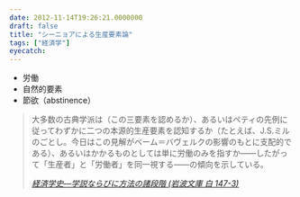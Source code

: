 ```yaml
---
date: 2012-11-14T19:26:21.0000000
draft: false
title: "シーニョアによる生産要素論"
tags: ["経済学"]
eyecatch: 
---
```


<ul>
<li>労働</li>
<li>自然的要素</li>
<li>節欲（abstinence）</li>
</ul>
<blockquote cite="http://d.hatena.ne.jp/asin/400341473X/bestylesnet-22">
<p>大多数の古典学派は（この三要素を認めるか）、あるいはペティの先例に従ってわずかに二つの本源的生産要素を認知するか（たとえば、J.S.ミルのごとし。今日はこの見解がベーム＝バヴェルクの影響のもとに支配的である）、あるいはかかるものとしては単に労働のみを指すか――したがって「生産者」と「労働者」を同一視する――の傾向を示している。</p>

<cite><a href="http://d.hatena.ne.jp/asin/400341473X/bestylesnet-22">経済学史―学説ならびに方法の諸段階 (岩波文庫 白 147-3)</a></cite>
</blockquote>
